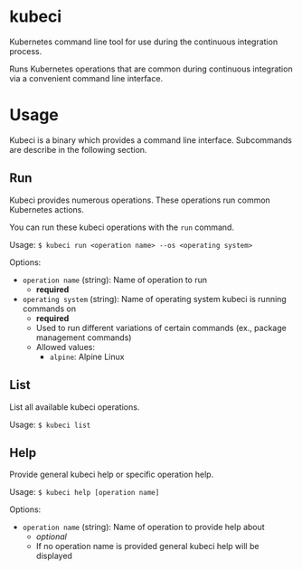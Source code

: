 # kubeci
Kubernetes command line tool for use during the continuous integration process.  

Runs Kubernetes operations that are common during continuous integration via a convenient command line interface.

# Usage
Kubeci is a binary which provides a command line interface. Subcommands are describe in the following section.

## Run
Kubeci provides numerous operations. These operations run common Kubernetes actions.  

You can run these kubeci operations with the `run` command.  

Usage: `$ kubeci run <operation name> --os <operating system>`

Options:

- `operation name` (string): Name of operation to run
    - **required**
- `operating system` (string): Name of operating system kubeci is running commands on
    - **required**
    - Used to run different variations of certain commands (ex., package management commands)
    - Allowed values:
        - `alpine`: Alpine Linux

## List
List all available kubeci operations.

Usage: `$ kubeci list`

## Help
Provide general kubeci help or specific operation help.  

Usage: `$ kubeci help [operation name]`

Options:

- `operation name` (string): Name of operation to provide help about
    - *optional*
    - If no operation name is provided general kubeci help will be displayed